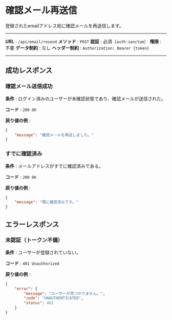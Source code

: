 # 確認メール再送信

登録されたemailアドレス宛に確認メールを再送信します。

---

**URL** : `/api/email/resend`
**メソッド** : `POST`
**認証** : 必須（`auth:sanctum`）
**権限** : 不要
**データ制約** : なし
**ヘッダー制約** : `Authorization: Bearer {token}`  

---

## 成功レスポンス

### 確認メール送信成功

**条件** : ログイン済みのユーザーが未確認状態であり、確認メールが送信された。

**コード** : `200 OK`

**戻り値の例** :

```json
{
    "message": "確認メールを再送しました。"
}
```

### すでに確認済み

**条件** : メールアドレスがすでに確認済みである。

**コード** : `200 OK`

**戻り値の例** :

```json
{
    "message": "既に確認済みです。"
}
```

## エラーレスポンス

### 未認証（トークン不備）

**条件** : ユーザーが登録されていない。

**コード** : `401 Unauthorized`

**戻り値の例** :

```json
{
    "error": {
        "message": "ユーザーが見つかりません。",
        "code": "UNAUTHENTICATED",
        "status": 401
    }
}
```
